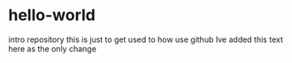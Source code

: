 # hello-world
intro repository
this is just to get used to how use github 
Ive added this text here as the only change
